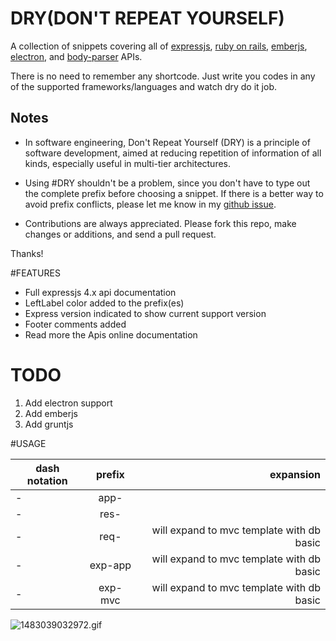 # DRY(DON'T REPEAT YOURSELF)

A collection of snippets covering all of [expressjs](http://expressjs.com/), [ruby on rails](http://rubyonrails.org/), [emberjs](http://emberjs.com/), [electron](http://electron.atom.io/),  and [body-parser](https://github.com/expressjs/body-parser) APIs.

There is no need to remember any shortcode. Just write you codes in any of the supported frameworks/languages and watch dry do it job.
## Notes

* In software engineering, Don't Repeat Yourself (DRY) is a principle of software development, aimed at reducing repetition of information of all kinds, especially useful in multi-tier architectures.

* Using #DRY shouldn't be a problem, since you don't have to type out the complete prefix before choosing a snippet. If there is a better way to avoid prefix conflicts, please let me know in my [github issue](https://github.com/dayogreats/dry/issues/new).


* Contributions are always appreciated. Please fork this repo, make changes or additions, and send a pull request.

Thanks!

#FEATURES
+ Full expressjs 4.x api documentation
+ LeftLabel color added to the prefix(es)
+ Express version indicated to show current support version
+ Footer comments added
+ Read more the Apis online documentation

# TODO
1. Add electron support
2. Add emberjs
3. Add gruntjs


#USAGE



| dash notation       | prefix          | expansion |
| ------------- |:-------------:| -----:|
| -      | app- |  |
| -      | res-      |    |
| -| req-     |    will expand to mvc template with db basic |
| -| exp-app    |    will expand to mvc template with db basic |
| -| exp-mvc     |    will expand to mvc template with db basic |

![1483039032972.gif](https://github.com/dayogreats/dry/blob/master/screenshoots/1483039032972.gif)
